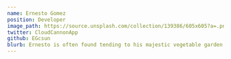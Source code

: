 ```yaml
---
name: Ernesto Gomez
position: Developer
image_path: https://source.unsplash.com/collection/139386/605x605?a=.png
twitter: CloudCannonApp
github: EGcsun
blurb: Ernesto is often found tending to his majestic vegetable garden.
---
```

